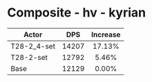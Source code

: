 # Composite - hv - kyrian
| Actor | DPS | Increase |
|---|:---:|:---:|
|T28-2_4-set|14207|17.13%|
|T28-2-set|12792|5.46%|
|Base|12129|0.00%|
